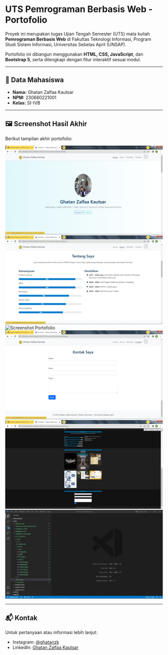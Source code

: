 # UTS Pemrograman Berbasis Web - Portofolio

Proyek ini merupakan tugas Ujian Tengah Semester (UTS) mata kuliah **Pemrograman Berbasis Web** di Fakultas Teknologi Informasi, Program Studi Sistem Informasi, Universitas Sebelas April (UNSAP).

Portofolio ini dibangun menggunakan **HTML, CSS, JavaScript**, dan **Bootstrap 5**, serta dilengkapi dengan fitur interaktif sesuai modul.

---

## 👤 Data Mahasiswa

- **Nama:** Ghatan Zalfaa Kautsar
- **NPM:** 230660221001
- **Kelas:** SI-IVB

---

## 🖼️ Screenshot Hasil Akhir

Berikut tampilan akhir portofolio:

![Screenshot Portofolio](assets/images/projects/project1.jpg)
![Screenshot Portofolio](assets/images/projects/project2.jpg)
![Screenshot Portofolio](assets/images/projects/project3.jpg3)
![Screenshot Portofolio](assets/images/projects/project4.jpg)
![Screenshot Portofolio](assets/images/projects/project5.jpg)
![Screenshot Portofolio](assets/images/projects/project6.jpg)

---

## 📬 Kontak

Untuk pertanyaan atau informasi lebih lanjut:

- Instagram: [@ghatanzk](https://instagram.com/ghatanzk)
- LinkedIn: [Ghatan Zalfaa Kautsar](https://linkedin.com/in/gathan-zalfaa-kautsar-92006a32b/)
